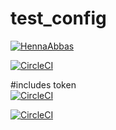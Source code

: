 # test_config

  [![HennaAbbas](https://circleci.com/gh/HennaAbbas/test_config.svg?style=svg)](https://circleci.com/gh/HennaAbbas/test_config)
  
  [![CircleCI](https://circleci.com/gh/HennaAbbas/test_config.svg?style=svg)](https://circleci.com/gh/HennaAbbas/test_config)


#includes token   
  [![CircleCI](https://circleci.com/gh/HennaAbbas/test_config.svg?style=svg&circle-token=aedd36d1d76df0ab27861b87f7b18f36b64ee0eb>)](https://circleci.com/gh/HennaAbbas/test_config)
  
  
  [![CircleCI](https://circleci.com/gh/HennaAbbas/test_config.svg?style=svg)](https://circleci.com/gh/HennaAbbas/test_config)

  



